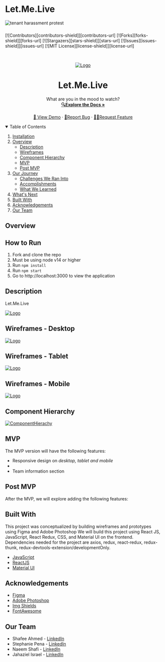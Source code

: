 # Let.Me.Live

<img src="https://i.imgur.com/Q4EFKVc.png" alt="tenant harassment protest" />

###

[![Contributors][contributors-shield]][contributors-url]
[![Forks][forks-shield]][forks-url]
[![Stargazers][stars-shield]][stars-url]
[![Issues][issues-shield]][issues-url]
[![MIT License][license-shield]][license-url]

<!-- PROJECT LOGO -->
<br />
<p align="center">
  <a href="https://github.com/shafeeshafee/Let.Me.Live">
    <img src="" alt="Logo">
  </a>

  <h1 align="center">Let.Me.Live</h1>

  <p align="center">
    What are you in the mood to watch?
    <br />
    <a href="https://github.com/shafeeshafee/Let.Me.Live"><strong>🔍Explore the Docs »</strong></a>
    <br />
    <br />
    <a href="">👀 View Demo</a>
    ·
    <a href="https://github.com/shafeeshafee/Let.Me.Live">🐛Report Bug</a>
    ·
    <a href="https://github.com/shafeeshafee/Let.Me.Live">✍🏽Request Feature</a>
  </p>
</p>

<!-- TABLE OF CONTENTS -->
<details open="open">
  <summary>Table of Contents</summary>
  <ol>
    <li>
      <a href="#installation">Installation</a>
      <li>
      <a href="#overview">Overview</a>
      <ul>
        <li><a href="#description">Description</a></li>
         <li><a href="#wireframes">Wireframes</a></li>
         <li><a href="#component-hierarchy">Component Hierarchy</a></li>
         <li><a href="#mvp">MVP</a></li>
         <li><a href="#post-mvp">Post MVP</a></li>
      </ul>
    </li>
    <li>
      <a href="#our-journey">Our Journey</a>
      <ul>
        <li><a href="#challenges-we-ran-into">Challenges We Ran Into</a></li>
        <li><a href="#accomplishments">Accomplishments</a></li>
        <li><a href="#what-we-learned">What We Learned</a></li>
      </ul>
    </li>
    <li><a href="#whats-next">What's Next</a></li>
    <li><a href="#built-with">Built With</a></li>
    <li><a href="#acknowledgements">Acknowledgements</a></li>
    <li><a href="#our-team">Our Team</a></li>
  </ol>
</details>

<!-- ABOUT THE PROJECT -->

## Overview

## How to Run

1. Fork and clone the repo
2. Must be using node v14 or higher
3. Run `npm install`
4. Run `npm start`
5. Go to http://localhost:3000 to view the application

## Description

Let.Me.Live

 <a href="https://github.com/shafeeshafee/Let.Me.Live">
    <img src="" alt="Logo">
  </a>

## Wireframes - Desktop

<a href="https://github.com/shafeeshafee/Let.Me.Live">
    <img src="" alt="Logo">
  </a>
 
 ## Wireframes - Tablet

 <a href="https://github.com/shafeeshafee/Let.Me.Live">
    <img src="src\images\tablet.png" alt="Logo">
  </a>

## Wireframes - Mobile

  <a href="https://github.com/shafeeshafee/Let.Me.Live">
    <img src="" alt="Logo">
  </a>

## Component Hierarchy

<a href="https://github.com/shafeeshafee/Let.Me.Live">
  <img src="" alt="ComponentHierachy">
  </a>


## MVP

The MVP version will have the following features:

- Responsive design on _desktop, tablet and mobile_
-
- Team information section

## Post MVP

After the MVP, we will explore adding the following features:

<!-- BUILT WITH -->

## Built With

This project was conceptualized by building wireframes and prototypes using Figma and Adobe Photoshop We will build this project using React JS, JavaScript, React Redux, CSS, and Material UI on the frontend. Dependencies needed for the project are axios, redux, react-redux, redux-thunk, redux-devtools-extension/developmentOnly.

- [JavaScript](https://javascript.com)
- [ReactJS](https://reactjs.org)
- [Material UI](https://material-ui.com/)

<!-- ACKNOWLEDGEMENTS -->

## Acknowledgements

- [Figma](https://www.figma.com/)
- [Adobe Photoshop](https://www.adobe.com/products/photoshop.html)
- [Img Shields](https://shields.io)
- [FontAwesome](https://fontawesome.com/)

<!-- CONTACT -->

## Our Team

- Shafee Ahmed - [LinkedIn](https://www.linkedin.com/in/shafeelinks/)
- Stephanie Pena - [LinkedIn](https://www.linkedin.com/in/stephanieapena/)
- Naeem Shafi - [LinkedIn](https://www.linkedin.com/in/naeem-s-93a35b67/)
- Jahaziel Israel - [LinkedIn]()

<!-- MARKDOWN LINKS & IMAGES -->
<!-- https://www.markdownguide.org/basic-syntax/#reference-style-links -->
